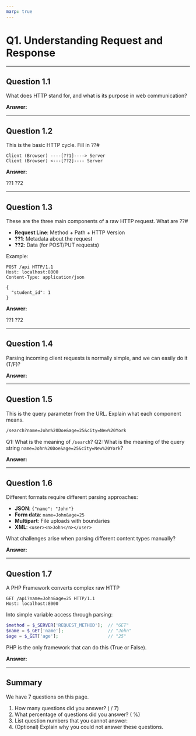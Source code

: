 ```yaml
---
marp: true
---
```


# Q1. Understanding Request and Response

---

## Question 1.1

What does HTTP stand for, and what is its purpose in web communication?

**Answer:**

---

## Question 1.2

This is the basic HTTP cycle. Fill in ??#

```text
Client (Browser) ----[??1]----> Server
Client (Browser) <---[??2]---- Server
```

**Answer:**

??1
??2

---

## Question 1.3

These are the three main components of a raw HTTP request. What are ??#

- **Request Line**: Method + Path + HTTP Version
- **??1**: Metadata about the request
- **??2**: Data (for POST/PUT requests)

Example:

```http
POST /api HTTP/1.1
Host: localhost:8000
Content-Type: application/json

{
  "student_id": 1
}
```

**Answer:**

??1
??2

---

## Question 1.4

Parsing incoming client requests is normally simple, and we can easily do it (T/F)?

**Answer:**

---

## Question 1.5

This is the query parameter from the URL. Explain what each component means.

```txt
/search?name=John%20Doe&age=25&city=New%20York
```

Q1: What is the meaning of `/search`?
Q2: What is the meaning of the query string `name=John%20Doe&age=25&city=New%20York`?

**Answer:**

---

## Question 1.6

Different formats require different parsing approaches:

- **JSON**: `{"name": "John"}`
- **Form data**: `name=John&age=25`
- **Multipart**: File uploads with boundaries
- **XML**: `<user><n>John</n></user>`

What challenges arise when parsing different content types manually?

**Answer:**

---

## Question 1.7

A PHP Framework converts complex raw HTTP

```http
GET /api?name=John&age=25 HTTP/1.1
Host: localhost:8000
```

Into simple variable access through parsing:

```php
$method = $_SERVER['REQUEST_METHOD'];  // "GET"
$name = $_GET['name'];                 // "John"
$age = $_GET['age'];                   // "25"
```

PHP is the only framework that can do this (True or False).

**Answer:**

---

## Summary

We have 7 questions on this page.

1. How many questions did you answer? ( / 7)
2. What percentage of questions did you answer? (  %)
3. List question numbers that you cannot answer:
4. (Optional) Explain why you could not answer these questions.
